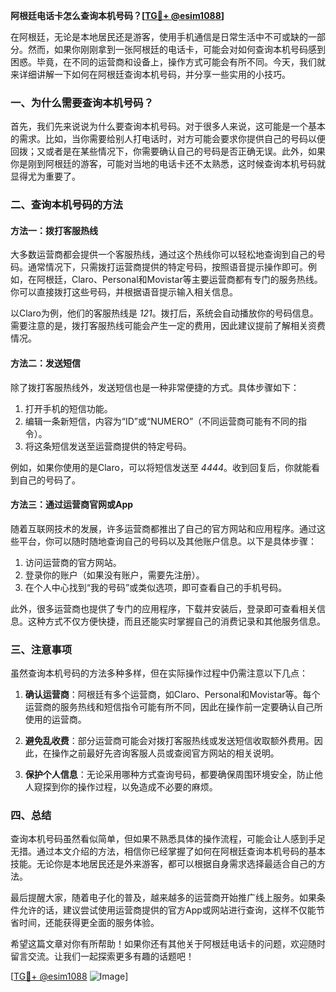 **阿根廷电话卡怎么查询本机号码？[[TG💪+ @esim1088](https://t.me/s/esim1088)]**

在阿根廷，无论是本地居民还是游客，使用手机通信是日常生活中不可或缺的一部分。然而，如果你刚刚拿到一张阿根廷的电话卡，可能会对如何查询本机号码感到困惑。毕竟，在不同的运营商和设备上，操作方式可能会有所不同。今天，我们就来详细讲解一下如何在阿根廷查询本机号码，并分享一些实用的小技巧。

### 一、为什么需要查询本机号码？

首先，我们先来说说为什么要查询本机号码。对于很多人来说，这可能是一个基本的需求。比如，当你需要给别人打电话时，对方可能会要求你提供自己的号码以便回拨；又或者是在某些情况下，你需要确认自己的号码是否正确无误。此外，如果你是刚到阿根廷的游客，可能对当地的电话卡还不太熟悉，这时候查询本机号码就显得尤为重要了。

### 二、查询本机号码的方法

#### 方法一：拨打客服热线

大多数运营商都会提供一个客服热线，通过这个热线你可以轻松地查询到自己的号码。通常情况下，只需拨打运营商提供的特定号码，按照语音提示操作即可。例如，在阿根廷，Claro、Personal和Movistar等主要运营商都有专门的服务热线。你可以直接拨打这些号码，并根据语音提示输入相关信息。

以Claro为例，他们的客服热线是 *121*。拨打后，系统会自动播放你的号码信息。需要注意的是，拨打客服热线可能会产生一定的费用，因此建议提前了解相关资费情况。

#### 方法二：发送短信

除了拨打客服热线外，发送短信也是一种非常便捷的方式。具体步骤如下：

1. 打开手机的短信功能。
2. 编辑一条新短信，内容为“ID”或“NUMERO”（不同运营商可能有不同的指令）。
3. 将这条短信发送至运营商提供的特定号码。

例如，如果你使用的是Claro，可以将短信发送至 *4444*。收到回复后，你就能看到自己的号码了。

#### 方法三：通过运营商官网或App

随着互联网技术的发展，许多运营商都推出了自己的官方网站和应用程序。通过这些平台，你可以随时随地查询自己的号码以及其他账户信息。以下是具体步骤：

1. 访问运营商的官方网站。
2. 登录你的账户（如果没有账户，需要先注册）。
3. 在个人中心找到“我的号码”或类似选项，即可查看自己的手机号码。

此外，很多运营商也提供了专门的应用程序，下载并安装后，登录即可查看相关信息。这种方式不仅方便快捷，而且还能实时掌握自己的消费记录和其他服务信息。

### 三、注意事项

虽然查询本机号码的方法多种多样，但在实际操作过程中仍需注意以下几点：

1. **确认运营商**：阿根廷有多个运营商，如Claro、Personal和Movistar等。每个运营商的服务热线和短信指令可能有所不同，因此在操作前一定要确认自己所使用的运营商。
   
2. **避免乱收费**：部分运营商可能会对拨打客服热线或发送短信收取额外费用。因此，在操作之前最好先咨询客服人员或查阅官方网站的相关说明。

3. **保护个人信息**：无论采用哪种方式查询号码，都要确保周围环境安全，防止他人窥探到你的操作过程，以免造成不必要的麻烦。

### 四、总结

查询本机号码虽然看似简单，但如果不熟悉具体的操作流程，可能会让人感到手足无措。通过本文介绍的方法，相信你已经掌握了如何在阿根廷查询本机号码的基本技能。无论你是本地居民还是外来游客，都可以根据自身需求选择最适合自己的方法。

最后提醒大家，随着电子化的普及，越来越多的运营商开始推广线上服务。如果条件允许的话，建议尝试使用运营商提供的官方App或网站进行查询，这样不仅能节省时间，还能获得更全面的服务体验。

希望这篇文章对你有所帮助！如果你还有其他关于阿根廷电话卡的问题，欢迎随时留言交流。让我们一起探索更多有趣的话题吧！

[[TG💪+ @esim1088](https://t.me/s/esim1088) ![Image](https://i.postimg.cc/4NQfJmqS/Snipaste-2025-05-13-00-14-12.png)]